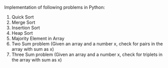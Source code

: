 Implementation of following problems in Python:

1. Quick Sort
2. Merge Sort
3. Insertion Sort
4. Heap Sort
5. Majority Element in Array
6. Two Sum problem (Given an array and a number x, check for pairs in the array with sum as x)
7. Three Sum problem (Given an array and a number x, check for triplets in the array with sum as x)
